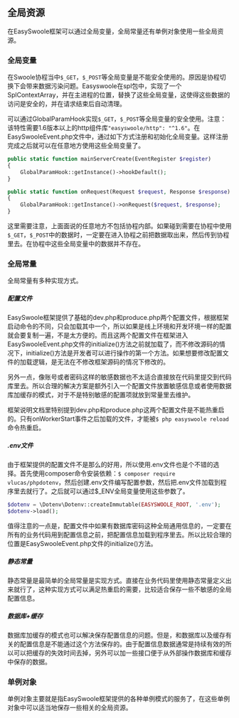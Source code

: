 ## 全局资源

在EasySwoole框架可以通过全局变量，全局常量还有单例对象使用一些全局资源。

### 全局变量

在Swoole协程当中`$_GET`，`$_POST`等全局变量是不能安全使用的。原因是协程切换下会带来数据污染问题。Easyswoole在spl包中，实现了一个SplContextArray，并在主进程的位置，替换了这些全局变量，这使得这些数据的访问是安全的，并在请求结束后自动清理。

可以通过GlobalParamHook实现`$_GET`，`$_POST`等全局变量的安全使用。注意：该特性需要1.6版本以上的http组件库`"easyswoole/http": "^1.6"`。在EasySwooleEvent.php文件中，通过如下方式注册和初始化全局变量。这样注册完成之后就可以在任意地方使用这些全局变量了。

```php
public static function mainServerCreate(EventRegister $register)
{
    GlobalParamHook::getInstance()->hookDefault();
}

public static function onRequest(Request $request, Response $response): bool
{
    GlobalParamHook::getInstance()->onRequest($request, $response);
}
```

这里需要注意，上面面说的任意地方不包括协程内部。如果碰到需要在协程中使用`$_GET`，`$_POST`中的数据时，一定要在进入协程之前把数据取出来，然后传到协程里去。在协程中这些全局变量中的数据并不存在。

### 全局常量

全局常量有多种实现方式。

##### 配置文件

EasySwoole框架提供了基础的dev.php和produce.php两个配置文件，根据框架启动命令的不同，只会加载其中一个，所以如果是线上环境和开发环境一样的配置就会要复制一遍，不是太方便的。而且这两个配置文件在框架进入EasySwooleEvent.php文件的initialize()方法之前就加载了，而不修改源码的情况下，initialize()方法是开发者可以进行操作的第一个方法。如果想要修改配置文件的加载逻辑，是无法在不修改框架源码的情况下修改的。

另外一点，像账号或者密码这样的敏感数据也不太适合直接放在代码里提交到代码库里去。所以合理的解决方案是额外引入一个配置文件放置敏感信息或者使用数据库加缓存的模式，对于不是特别敏感的配置项就放到常量里去维护。

框架说明文档里特别提到dev.php和produce.php这两个配置文件是不能热重启的。只有onWorkerStart事件之后加载的文件，才能被`$ php easyswoole reload`命令热重启。

##### .env文件

由于框架提供的配置文件不是那么的好用，所以使用.env文件也是个不错的选择。首先使用composer命令安装依赖：`$ composer require vlucas/phpdotenv`，然后创建.env文件编写配置参数，然后把.env文件加载到程序里去就行了。之后就可以通过$_ENV全局变量使用这些参数了。

```php
$dotenv = \Dotenv\Dotenv::createImmutable(EASYSWOOLE_ROOT, '.env');
$dotenv->load();
```

值得注意的一点是，配置文件中如果有数据库密码这种全局通用信息的，一定要在所有的业务代码用到配置信息之前，把配置信息加载到程序里去。所以比较合理的位置是EasySwooleEvent.php文件的initialize()方法。

##### 静态常量

静态常量是最简单的全局常量是实现方式。直接在业务代码里使用静态常量定义出来就行了，这种实现方式可以满足热重启的需要，比较适合保存一些不敏感的全局配置信息。

##### 数据库+缓存

数据库加缓存的模式也可以解决保存配置信息的问题。但是，和数据库以及缓存有关的配置信息是不能通过这个方法保存的。由于配置信息数据通常是持续有效的所以可以把缓存的失效时间去掉，另外可以加一些接口便于从外部操作数据库和缓存中保存的数据。

### 单例对象

单例对象主要就是指EasySwoole框架提供的各种单例模式的服务了，在这些单例对象中可以适当地保存一些相关的全局资源。